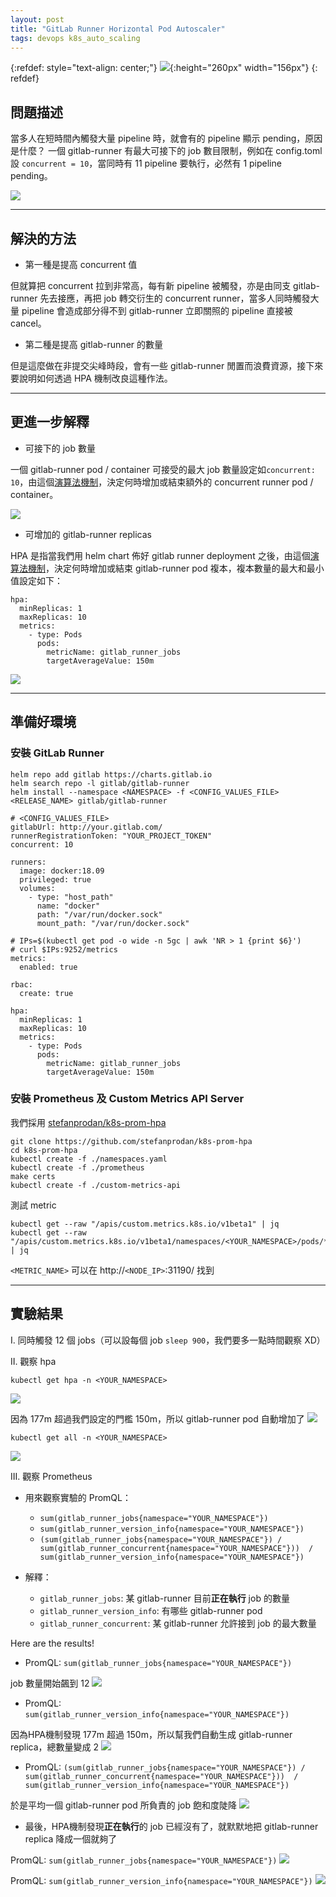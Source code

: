 ```yaml
---
layout: post
title: "GitLab Runner Horizontal Pod Autoscaler"
tags: devops k8s_auto_scaling
---
```


{:refdef: style="text-align: center;"}
![](../../../assets/auto_scaling/gr_.png){:height="260px" width="156px"}
{: refdef}

## 問題描述
當多人在短時間內觸發大量 pipeline 時，就會有的 pipeline 顯示 pending，原因是什麼？ 一個 gitlab-runner 有最大可接下的 job 數目限制，例如在 config.toml 設 ``concurrent = 10``，當同時有 11 pipeline 要執行，必然有 1 pipeline pending。

![](../../../assets/auto_scaling/gr_1.png)

---

## 解決的方法
* 第一種是提高 concurrent 值

但就算把 concurrent 拉到非常高，每有新 pipeline 被觸發，亦是由同支 gitlab-runner 先去接應，再把 job 轉交衍生的 concurrent runner，當多人同時觸發大量 pipeline 會造成部分得不到 gitlab-runner 立即關照的 pipeline 直接被 cancel。

* 第二種是提高 gitlab-runner 的數量

但是這麼做在非提交尖峰時段，會有一些 gitlab-runner 閒置而浪費資源，接下來要說明如何透過 HPA 機制改良這種作法。

---

## 更進一步解釋
* 可接下的 job 數量 

一個 gitlab-runner pod / container 可接受的最大 job 數量設定如``concurrent: 10``，由這個[演算法機制](https://docs.gitlab.com/runner/configuration/autoscale.html#autoscaling-algorithm-and-parameters)，決定何時增加或結束額外的 concurrent runner pod / container。

![](../../../assets/auto_scaling/gr_2.png)
* 可增加的 gitlab-runner replicas 

HPA 是指當我們用 helm chart 佈好 gitlab runner deployment 之後，由這個[演算法機制](https://kubernetes.io/docs/tasks/run-application/horizontal-pod-autoscale/#algorithm-details)，決定何時增加或結束 gitlab-runner pod 複本，複本數量的最大和最小值設定如下：

```
hpa:
  minReplicas: 1
  maxReplicas: 10
  metrics:
    - type: Pods
      pods:
        metricName: gitlab_runner_jobs
        targetAverageValue: 150m
```
![](../../../assets/auto_scaling/gr_3.png)

---

## 準備好環境
### 安裝 GitLab Runner

```
helm repo add gitlab https://charts.gitlab.io
helm search repo -l gitlab/gitlab-runner
helm install --namespace <NAMESPACE> -f <CONFIG_VALUES_FILE> <RELEASE_NAME> gitlab/gitlab-runner
```

```
# <CONFIG_VALUES_FILE>
gitlabUrl: http://your.gitlab.com/
runnerRegistrationToken: "YOUR_PROJECT_TOKEN"
concurrent: 10

runners:
  image: docker:18.09
  privileged: true
  volumes:
    - type: "host_path"
      name: "docker"
      path: "/var/run/docker.sock"
      mount_path: "/var/run/docker.sock"

# IPs=$(kubectl get pod -o wide -n 5gc | awk 'NR > 1 {print $6}')
# curl $IPs:9252/metrics
metrics:
  enabled: true

rbac:
  create: true

hpa:
  minReplicas: 1
  maxReplicas: 10
  metrics:
    - type: Pods
      pods:
        metricName: gitlab_runner_jobs
        targetAverageValue: 150m
```

### 安裝 Prometheus 及 Custom Metrics API Server
我們採用 [stefanprodan/k8s-prom-hpa](https://github.com/stefanprodan/k8s-prom-hpa)

```
git clone https://github.com/stefanprodan/k8s-prom-hpa
cd k8s-prom-hpa
kubectl create -f ./namespaces.yaml
kubectl create -f ./prometheus
make certs
kubectl create -f ./custom-metrics-api
```

測試 metric

```
kubectl get --raw "/apis/custom.metrics.k8s.io/v1beta1" | jq
kubectl get --raw "/apis/custom.metrics.k8s.io/v1beta1/namespaces/<YOUR_NAMESPACE>/pods/*/<METRIC_NAME>" | jq
```

```<METRIC_NAME>``` 可以在 http://```<NODE_IP>```:31190/ 找到

---

## 實驗結果

I. 同時觸發 12 個 jobs（可以設每個 job ```sleep 900```，我們要多一點時間觀察 XD）

II. 觀察 hpa

```
kubectl get hpa -n <YOUR_NAMESPACE>
```
![](../../../assets/auto_scaling/gr_4.png)

因為 177m 超過我們設定的門檻 150m，所以 gitlab-runner pod 自動增加了
![](../../../assets/auto_scaling/gr_5.png)
```
kubectl get all -n <YOUR_NAMESPACE>
```
![](../../../assets/auto_scaling/gr_6.png)

III. 觀察 Prometheus

* 用來觀察實驗的 PromQL：
  * ``sum(gitlab_runner_jobs{namespace="YOUR_NAMESPACE"})``
  * ``sum(gitlab_runner_version_info{namespace="YOUR_NAMESPACE"})``
  * ``(sum(gitlab_runner_jobs{namespace="YOUR_NAMESPACE"}) / sum(gitlab_runner_concurrent{namespace="YOUR_NAMESPACE"}))  /  sum(gitlab_runner_version_info{namespace="YOUR_NAMESPACE"})``

* 解釋：
  * ``gitlab_runner_jobs``: 某 gitlab-runner 目前**正在執行** job 的數量
  * ``gitlab_runner_version_info``: 有哪些 gitlab-runner pod
  * ``gitlab_runner_concurrent``: 某 gitlab-runner 允許接到 job 的最大數量 

Here are the results!

* PromQL: ``sum(gitlab_runner_jobs{namespace="YOUR_NAMESPACE"})``

job 數量開始飆到 12
![](../../../assets/auto_scaling/gr_7.png)
* PromQL: ``sum(gitlab_runner_version_info{namespace="YOUR_NAMESPACE"})``

因為HPA機制發現 177m 超過 150m，所以幫我們自動生成 gitlab-runner replica，總數量變成 2
![](../../../assets/auto_scaling/gr_8.png)
* PromQL: ``(sum(gitlab_runner_jobs{namespace="YOUR_NAMESPACE"}) / sum(gitlab_runner_concurrent{namespace="YOUR_NAMESPACE"}))  /  sum(gitlab_runner_version_info{namespace="YOUR_NAMESPACE"})``

於是平均一個 gitlab-runner pod 所負責的 job 飽和度陡降
![](../../../assets/auto_scaling/gr_9.png)
* 最後，HPA機制發現**正在執行**的 job 已經沒有了，就默默地把 gitlab-runner replica 降成一個就夠了

PromQL: ``sum(gitlab_runner_jobs{namespace="YOUR_NAMESPACE"})``
![](../../../assets/auto_scaling/gr_10.png)

PromQL: ``sum(gitlab_runner_version_info{namespace="YOUR_NAMESPACE"})``
![](../../../assets/auto_scaling/gr_11.png)


